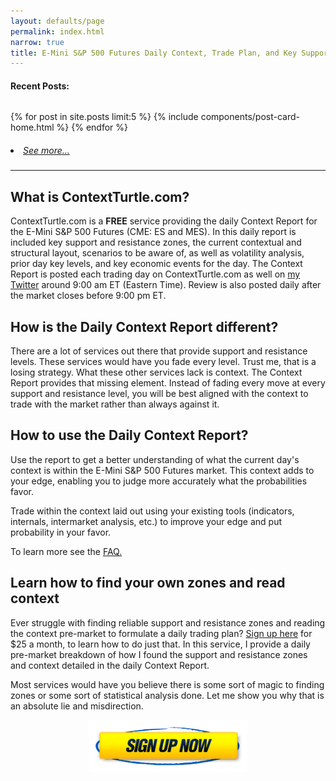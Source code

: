 ```yaml
---
layout: defaults/page
permalink: index.html
narrow: true
title: E-Mini S&P 500 Futures Daily Context, Trade Plan, and Key Support and Resistance Zones for Day Traders
---
```


#### Recent Posts:
<pre></pre>

{% for post in site.posts limit:5 %}
{% include components/post-card-home.html %}
{% endfor %}

<h5 style="font-weight: normal;">
    <li><a href="{{site.baseurl}}/list/archive.html">See more...</a></li>
</h5>

<hr />

## What is ContextTurtle.com?

ContextTurtle.com is a **FREE** service providing the daily Context Report for the E-Mini S&P 500 Futures (CME: ES and MES). In this daily report is included key support and resistance zones, the current contextual and structural layout, scenarios to be aware of, as well as volatility analysis, prior day key levels, and key economic events for the day. The Context Report is posted each trading day on ContextTurtle.com as well on [my Twitter](https://twitter.com/contextturtle) around 9:00 am ET (Eastern Time). Review is also posted daily after the market closes before 9:00 pm ET.

## How is the Daily Context Report different?

There are a lot of services out there that provide support and resistance levels. These services would have you fade every level. Trust me, that is a losing strategy. What these other services lack is context. The Context Report provides that missing element. Instead of fading every move at every support and resistance level, you will be best aligned with the context to trade with the market rather than always against it.

## How to use the Daily Context Report?

Use the report to get a better understanding of what the current day's context is within the E-Mini S&P 500 Futures market. This context adds to your edge, enabling you to judge more accurately what the probabilities favor.

Trade within the context laid out using your existing tools (indicators, internals, intermarket analysis, etc.) to improve your edge and put probability in your favor.

To learn more see the [FAQ.]({{site.baseurl}}/faq.html)

## Learn how to find your own zones and read context

Ever struggle with finding reliable support and resistance zones and reading the context pre-market to formulate a daily trading plan? [Sign up here](https://www.patreon.com/contextturtle) for $25 a month, to learn how to do just that. In this service, I provide a daily pre-market breakdown of how I found the support and resistance zones and context detailed in the daily Context Report.

Most services would have you believe there is some sort of magic to finding zones or some sort of statistical analysis done. Let me show you why that is an absolute lie and misdirection.

[<img src="/theme/img/sign-up-now.png" alt="sign-up-now" style="display:block; margin-left: auto; margin-right: auto; width: 50%;">](https://patreon.com/contextturtle)